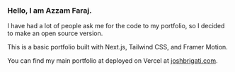 ### Hello, I am Azzam Faraj.

I have had a lot of people ask me for the code to my portfolio, so I decided to make an open source version.

This is a basic portfolio built with Next.js, Tailwind CSS, and Framer Motion.

You can find my main portfolio at deployed on Vercel at [joshbrigati.com](https://joshbrigati.com).
